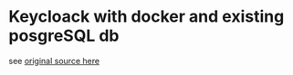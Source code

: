 # Keycloack with docker and existing posgreSQL db

see [original source here](https://www.keycloak.org/getting-started/getting-started-docker)